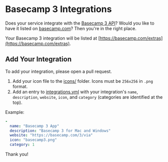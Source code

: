 # Basecamp 3 Integrations

Does your service integrate with the [Basecamp 3 API](https://github.com/basecamp/bc3-api)? Would you like to have it listed on [basecamp.com](https://basecamp.com)? Then you're in the right place.

Your Basecamp 3 integration will be listed at [https://basecamp.com/extras](https://basecamp.com/extras).

## Add Your Integration

To add your integration, please open a pull request.

1. Add your icon file to the [icons/](icons/) folder. Icons must be `256x256` in `.png` format.
2. Add an entry to [integrations.yml](integrations.yml) with your integration's `name`, `description`, `website`, `icon`, and `category` (categories are identified at the top).

  Example:
  ```yaml
  -
    name: "Basecamp 3 App"
    description: "Basecamp 3 for Mac and Windows"
    website: "https://basecamp.com/3/via"
    icon: "basecamp3.png"
    category: 1
  ```



Thank you!
